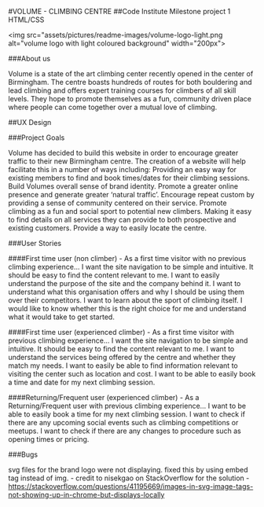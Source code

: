 #VOLUME - CLIMBING CENTRE
##Code Institute Milestone project 1 HTML/CSS

<img src="assets/pictures/readme-images/volume-logo-light.png alt="volume logo with light coloured background" width="200px">

###About us

Volume is a state of the art climbing center recently opened in the center of Birmingham. The centre boasts hundreds of routes for both bouldering and lead climbing and offers expert training courses for climbers of all skill levels. They hope to promote themselves as a fun, community driven place where people can come together over a mutual love of climbing. 


##UX Design 

###Project Goals

Volume has decided to build this website in order to encourage greater traffic to their new Birmingham centre. The creation of a website will help facilitate this in a number of ways including:
Providing an easy way for existing members to find and book times/dates for their climbing sessions.
Build Volumes overall sense of brand identity. 
Promote a greater online presence and generate greater ‘natural traffic’. 
Encourage repeat custom by providing a sense of community centered on their service.
Promote climbing as a fun and social sport to potential new climbers.
Making it easy to find details on all services they can provide to both prospective and existing customers.
Provide a way to easily locate the centre.


###User Stories

####First time user (non climber)  - As a first time visitor with no previous climbing experience...
I want the site navigation to be simple and intuitive. It should be easy to find the content relevant to me. 
I want to easily understand the purpose of the site and the company behind it.
I want to understand what this organisation offers and why I should be using them over their competitors. 
I want to learn about the sport of climbing itself. I would like to know whether this is the right choice for me and understand what it would take to get started.

####First time user (experienced climber) - As a first time visitor with previous climbing experience…
I want the site navigation to be simple and intuitive. It should be easy to find the content relevant to me.
I want to understand the services being offered by the centre and whether they match my needs. 
I want to easily be able to find information relevant to visiting the center such as location and cost. 
I want to be able to easily book a time and date for my next climbing session.  

####Returning/Frequent user (experienced climber) - As a Returning/Frequent user with previous climbing experience…
I want to be able to easily book a time for my next climbing session.
I want to check if there are any upcoming social events such as climbing competitions or meetups.
I want to check if there are any changes to procedure such as opening times or pricing.  








###Bugs

svg files for the brand logo were not displaying. fixed this by using embed tag instead of img. - credit to nisekgao on StackOverflow for the solution - https://stackoverflow.com/questions/41195669/images-in-svg-image-tags-not-showing-up-in-chrome-but-displays-locally